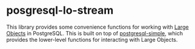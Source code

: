# posgresql-lo-stream

This library provides some convenience functions for working with [Large Objects](https://www.postgresql.org/docs/current/largeobjects.html) in PostgreSQL. This is built on top of [postgresql-simple](https://hackage.haskell.org/package/postgresql-simple/docs/Database-PostgreSQL-Simple-LargeObjects.html), which provides the lower-level functions for interacting with Large Objects.
